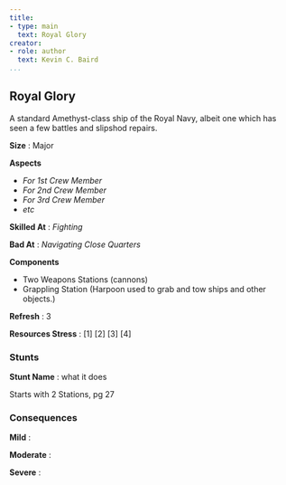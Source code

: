 ```yaml
---
title:
- type: main
  text: Royal Glory
creator:
- role: author
  text: Kevin C. Baird
...
```


## Royal Glory

A standard Amethyst-class ship of the Royal Navy, albeit one which has seen a few battles and slipshod repairs.

**Size**
: Major

**Aspects**

- _For 1st Crew Member_
- _For 2nd Crew Member_
- _For 3rd Crew Member_
- _etc_

**Skilled At**
: _Fighting_

**Bad At**
: _Navigating Close Quarters_

**Components**

- Two Weapons Stations (cannons)
- Grappling Station (Harpoon used to grab and tow ships and other objects.)

**Refresh**
: 3

**Resources Stress**
: [1] [2] [3] [4]

### Stunts

**Stunt Name**
: what it does

Starts with 2 Stations, pg 27

### Consequences

**Mild**
:

**Moderate**
:

**Severe**
:

